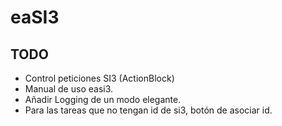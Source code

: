 # eaSI3

## TODO
* Control peticiones SI3 (ActionBlock)
* Manual de uso easi3.
* Añadir Logging de un modo elegante.
* Para las tareas que no tengan id de si3, botón de asociar id.
